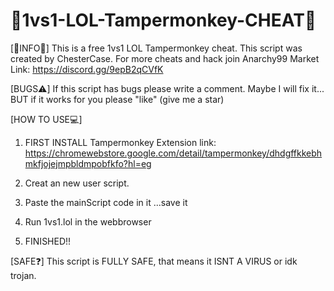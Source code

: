 # 👑1vs1-LOL-Tampermonkey-CHEAT👑

[👑INFO👑]
This is a free 1vs1 LOL Tampermonkey cheat.
This script was created by ChesterCase.
For more cheats and hack join Anarchy99 Market
Link: https://discord.gg/9epB2qCVfK

[BUGS⚠️]
If this script has bugs please write a comment.
Maybe I will fix it...
BUT if it works for you please "like" (give me a star)

[HOW TO USE💻]

1. FIRST INSTALL Tampermonkey Extension
link: https://chromewebstore.google.com/detail/tampermonkey/dhdgffkkebhmkfjojejmpbldmpobfkfo?hl=eg

2. Creat an new user script.

3. Paste the mainScript code in it
...save it

4. Run 1vs1.lol in the webbrowser

5. FINISHED!!

[SAFE❓]
This script is FULLY SAFE, that means it ISNT A VIRUS or idk trojan.
